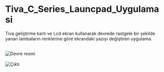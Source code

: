 # Tiva_C_Series_Launcpad_Uygulamasi
Tiva geliştirme kartı ve Lcd ekran kullanarak devrede rastgele bir şekilde yanan lambaların renklerine göre ekrandaki yazıyı değiştiren uygulama.</br></br>

![Devre resmi](https://user-images.githubusercontent.com/47196852/52074824-ccf0c300-259b-11e9-8086-7b156451bee1.jpg)</br></br>
![Çıktı](https://user-images.githubusercontent.com/47196852/52074838-d548fe00-259b-11e9-9938-d6e40cfa9161.jpg)
